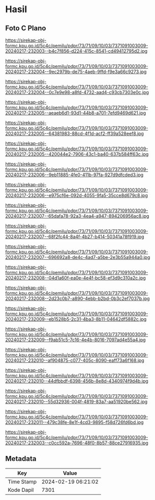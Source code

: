 # Hasil

## Foto C Plano

https://sirekap-obj-formc.kpu.go.id/5c4c/pemilu/pdpr/73/71/09/10/03/7371091003009-20240217-232003--b4c7f856-d224-415c-8541-cd49412795d2.jpg

https://sirekap-obj-formc.kpu.go.id/5c4c/pemilu/pdpr/73/71/09/10/03/7371091003009-20240217-232004--9ec2979b-de75-4aeb-9ffd-f9e3a66c9273.jpg

https://sirekap-obj-formc.kpu.go.id/5c4c/pemilu/pdpr/73/71/09/10/03/7371091003009-20240217-232004--0c7e9e98-a8fd-4732-aad4-c93cb7303e0c.jpg

https://sirekap-obj-formc.kpu.go.id/5c4c/pemilu/pdpr/73/71/09/10/03/7371091003009-20240217-232005--aeaeb6d1-93d1-44b8-a701-7efd9469d621.jpg

https://sirekap-obj-formc.kpu.go.id/5c4c/pemilu/pdpr/73/71/09/10/03/7371091003009-20240217-232005--64381983-88cd-4f1d-acf2-ff39a528eef8.jpg

https://sirekap-obj-formc.kpu.go.id/5c4c/pemilu/pdpr/73/71/09/10/03/7371091003009-20240217-232005--420044e2-7906-43c1-ba40-637b584ff63c.jpg

https://sirekap-obj-formc.kpu.go.id/5c4c/pemilu/pdpr/73/71/09/10/03/7371091003009-20240217-232006--9eb11885-4fe0-411b-97fa-927d9dfcded3.jpg

https://sirekap-obj-formc.kpu.go.id/5c4c/pemilu/pdpr/73/71/09/10/03/7371091003009-20240217-232006--e975cf6e-092d-4055-9fa5-35cce8d679c8.jpg

https://sirekap-obj-formc.kpu.go.id/5c4c/pemilu/pdpr/73/71/09/10/03/7371091003009-20240217-232007--65dafa78-92a3-4ea4-a947-894206956ac8.jpg

https://sirekap-obj-formc.kpu.go.id/5c4c/pemilu/pdpr/73/71/09/10/03/7371091003009-20240217-232007--68f2fc44-8a4f-4b27-b414-50341a78f919.jpg

https://sirekap-obj-formc.kpu.go.id/5c4c/pemilu/pdpr/73/71/09/10/03/7371091003009-20240217-232007--696692a8-de4c-4ad7-a5be-2e3b55a944a0.jpg

https://sirekap-obj-formc.kpu.go.id/5c4c/pemilu/pdpr/73/71/09/10/03/7371091003009-20240217-232008--04d1a60f-ea0e-4e4f-bc58-ef3d9c310a2c.jpg

https://sirekap-obj-formc.kpu.go.id/5c4c/pemilu/pdpr/73/71/09/10/03/7371091003009-20240217-232008--2d23c0b7-a890-4ebb-b2bd-0b3c2ef7037b.jpg

https://sirekap-obj-formc.kpu.go.id/5c4c/pemilu/pdpr/73/71/09/10/03/7371091003009-20240217-232009--eb1528b5-2c31-4ba3-8b11-04642df5882c.jpg

https://sirekap-obj-formc.kpu.go.id/5c4c/pemilu/pdpr/73/71/09/10/03/7371091003009-20240217-232009--f9ab51c5-7c16-4e4b-8016-7097ad4e55a4.jpg

https://sirekap-obj-formc.kpu.go.id/5c4c/pemilu/pdpr/73/71/09/10/03/7371091003009-20240217-232010--af904875-c077-405c-8090-eaff73a6f168.jpg

https://sirekap-obj-formc.kpu.go.id/5c4c/pemilu/pdpr/73/71/09/10/03/7371091003009-20240217-232010--44dfbbdf-6398-456b-8e8d-4340974f9d4b.jpg

https://sirekap-obj-formc.kpu.go.id/5c4c/pemilu/pdpr/73/71/09/10/03/7371091003009-20240217-232010--55d32936-004f-4819-83a7-aa51920be562.jpg

https://sirekap-obj-formc.kpu.go.id/5c4c/pemilu/pdpr/73/71/09/10/03/7371091003009-20240217-232011--479c38fe-8e1f-4cd3-9895-f58d726fd6bd.jpg

https://sirekap-obj-formc.kpu.go.id/5c4c/pemilu/pdpr/73/71/09/10/03/7371091003009-20240217-232003--c0cc592a-7696-48f0-8b57-88ce27916935.jpg


## Metadata

| Key        | Value               |
| ---------- | ------------------- |
| Time Stamp | 2024-02-19 06:21:02 |
| Kode Dapil | 7301                |



